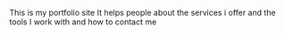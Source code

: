 This is my portfolio site 
It helps people about the services i offer and the tools I work with and how to contact me
